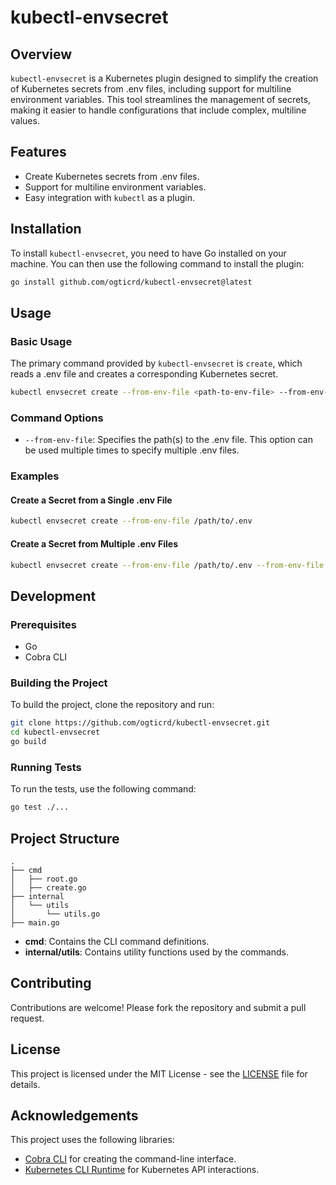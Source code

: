 # kubectl-envsecret

## Overview

`kubectl-envsecret` is a Kubernetes plugin designed to simplify the creation of
Kubernetes secrets from .env files, including support for multiline environment
variables. This tool streamlines the management of secrets, making it easier to
handle configurations that include complex, multiline values.

## Features

- Create Kubernetes secrets from .env files.
- Support for multiline environment variables.
- Easy integration with `kubectl` as a plugin.

## Installation

To install `kubectl-envsecret`, you need to have Go installed on your machine.
You can then use the following command to install the plugin:

```sh
go install github.com/ogticrd/kubectl-envsecret@latest
```

## Usage

### Basic Usage

The primary command provided by `kubectl-envsecret` is `create`, which reads a
.env file and creates a corresponding Kubernetes secret.

```sh
kubectl envsecret create --from-env-file <path-to-env-file> --from-env-file <path-to-other-files>
```

### Command Options

- `--from-env-file`: Specifies the path(s) to the .env file. This option can be
  used multiple times to specify multiple .env files.

### Examples

#### Create a Secret from a Single .env File

```sh
kubectl envsecret create --from-env-file /path/to/.env
```

#### Create a Secret from Multiple .env Files

```sh
kubectl envsecret create --from-env-file /path/to/.env --from-env-file /another/path/.env
```

## Development

### Prerequisites

- Go
- Cobra CLI

### Building the Project

To build the project, clone the repository and run:

```sh
git clone https://github.com/ogticrd/kubectl-envsecret.git
cd kubectl-envsecret
go build
```

### Running Tests

To run the tests, use the following command:

```sh
go test ./...
```

## Project Structure

```plaintext
.
├── cmd
│   ├── root.go
│   ├── create.go
├── internal
│   └── utils
│       └── utils.go
├── main.go
```

- **cmd**: Contains the CLI command definitions.
- **internal/utils**: Contains utility functions used by the commands.

## Contributing

Contributions are welcome! Please fork the repository and submit a pull request.

## License

This project is licensed under the MIT License - see the [LICENSE](LICENSE) file
for details.

## Acknowledgements

This project uses the following libraries:

- [Cobra CLI](https://github.com/spf13/cobra) for creating the command-line
  interface.
- [Kubernetes CLI Runtime](https://github.com/kubernetes/cli-runtime) for
  Kubernetes API interactions.
